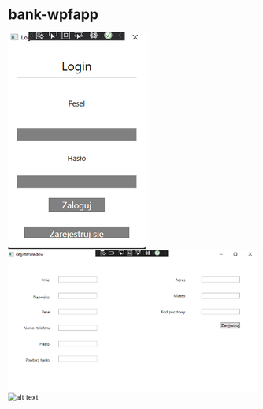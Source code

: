 # bank-wpfapp
![alt text](https://github.com/JakubW99/bank-wpfapp/blob/master/bank1.png?raw=true)
![alt text](https://github.com/JakubW99/bank-wpfapp/blob/master/bank2.png?raw=true)
![alt text](https:/github.com//JakubW99/bank-wpfapp/blob/master/bank3.png?raw=true)
